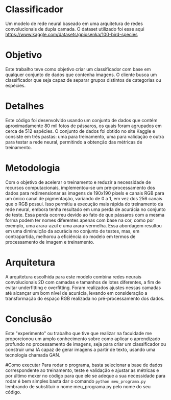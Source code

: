 # Classificador
Um modelo de rede neural baseado em uma arquitetura de redes convolucionais de dupla camada. O dataset utilizado foi esse aqui https://www.kaggle.com/datasets/gpiosenka/100-bird-species

# Objetivo
Este trabalho teve como objetivo criar um classificador com base em qualquer conjunto de dados que contenha imagens. O cliente busca um classificador que seja capaz de separar grupos distintos de categorias ou espécies.

# Detalhes
Este código foi desenvolvido usando um conjunto de dados que contém aproximadamente 80 mil fotos de pássaros, os quais foram agrupados em cerca de 512 espécies. O conjunto de dados foi obtido no site Kaggle e consiste em três pastas: uma para treinamento, uma para validação e outra para testar a rede neural, permitindo a obtenção das métricas de treinamento.

# Metodologia
Com o objetivo de acelerar o treinamento e reduzir a necessidade de recursos computacionais, implementou-se um pré-processamento dos dados para redimensionar as imagens de 190x190 pixels e canais RGB para um único canal de pigmentação, variando de 0 a 1, em vez dos 256 canais que o RGB possui. Isso permitiu a execução mais rápida do treinamento da rede neural, embora tenha resultado em uma perda de acurácia no conjunto de teste. Essa perda ocorreu devido ao fato de que pássaros com a mesma forma podem ter nomes diferentes apenas com base na cor, como por exemplo, uma arara-azul e uma arara-vermelha. Essa abordagem resultou em uma diminuição da acurácia no conjunto de testes, mas, em contrapartida, melhorou a eficiência do modelo em termos de processamento de imagem e treinamento.

# Arquitetura
A arquitetura escolhida para este modelo combina redes neurais convolucionais 2D com camadas e tamanhos de lotes diferentes, a fim de evitar underfitting e overfitting. Foram realizados ajustes nessas camadas até alcançar um bom nível de acurácia, levando em consideração a transformação do espaço RGB realizada no pré-processamento dos dados.

# Conclusão
Este "experimento" ou trabalho que tive que realizar na faculdade me proporcionou um amplo conhecimento sobre como aplicar o aprendizado profundo no processamento de imagens, seja para criar um classificador ou construir uma IA capaz de gerar imagens a partir de texto, usando uma tecnologia chamada GAN.

#Como executar
Para rodar o programa, basta selecionar a base de dados correspondente ao treinamento, teste e validação e ajustar as métricas e por último mexer no código para que ele se adeque a sua necessidade para rodar é bem simples basta dar o comando ```python meu_programa.py``` lembrando de substituir o nome meu_programa.py pelo nome do seu código.
